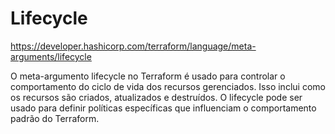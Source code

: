 # Lifecycle

https://developer.hashicorp.com/terraform/language/meta-arguments/lifecycle


O meta-argumento lifecycle no Terraform é usado para controlar o comportamento do ciclo de vida dos recursos gerenciados. Isso inclui como os recursos são criados, atualizados e destruídos. O lifecycle pode ser usado para definir políticas específicas que influenciam o comportamento padrão do Terraform.